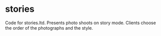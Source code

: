 # stories
Code for stories.ltd. Presents photo shoots on story mode. Clients choose the order of the photographs and the style.
